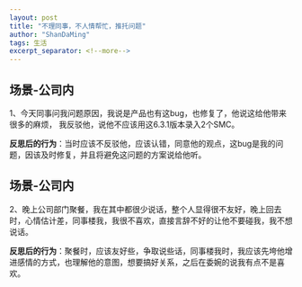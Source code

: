 ```yaml
---
layout: post
title: "不理同事，不人情帮忙，推托问题"
author: "ShanDaMing"
tags: 生活
excerpt_separator: <!--more-->
---
```


## 场景-公司内
1、今天同事问我问题原因，我说是产品也有这bug，也修复了，他说这给他带来很多的麻烦，<!--more--> 我反驳他，说他不应该用这6.3.1版本录入2个SMC。

**反思后的行为**：当时应该不反驳他，应该认错，同意他的观点，这bug是我的问题，因该及时修复，并且将避免这问题的方案说给他听。

## 场景-公司内
2、晚上公司部门聚餐，我在其中都很少说话，整个人显得很不友好，晚上回去时，心情估计差，同事楼我，我很不喜欢，直接言辞不好的让他不要碰我，我不想说话。

**反思后的行为**：聚餐时，应该友好些，争取说些话，同事楼我时，我应该先垮他增进感情的方式，也理解他的意图，想要搞好关系，之后在委婉的说我有点不是喜欢。
